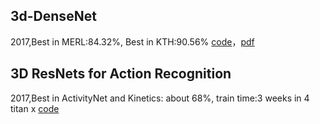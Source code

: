 ## 3d-DenseNet
2017,Best in MERL:84.32%, Best in KTH:90.56%
[code](https://github.com/frankgu/3d-DenseNet)，[pdf](https://github.com/frankgu/3d-DenseNet)

## 3D ResNets for Action Recognition
2017,Best in ActivityNet and Kinetics: about 68%, train time:3 weeks in 4 titan x
[code](https://github.com/kenshohara/3D-ResNets-PyTorch)

